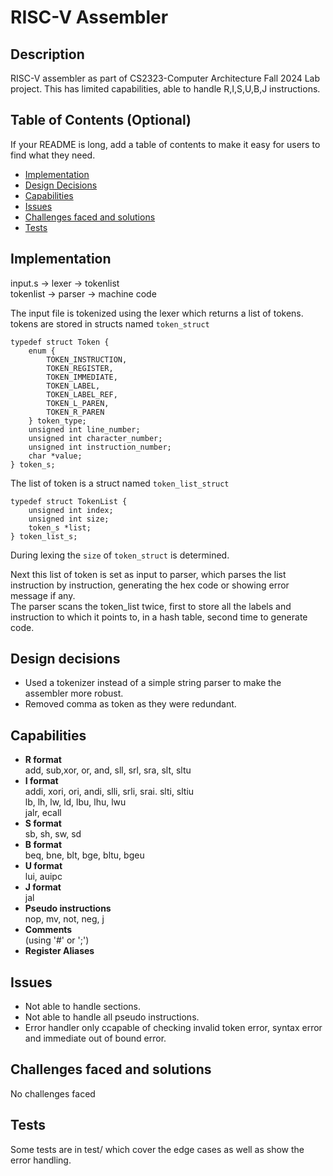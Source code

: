 # RISC-V Assembler

## Description

RISC-V assembler as part of CS2323-Computer Architecture Fall 2024 Lab project.
This has limited capabilities, able to handle R,I,S,U,B,J instructions.  

## Table of Contents (Optional)

If your README is long, add a table of contents to make it easy for users to find what they need.

- [Implementation](#implementation)
- [Design Decisions](#design-decisions)
- [Capabilities](#capabilities)
- [Issues](#issues)
- [Challenges faced and solutions](#challenges-faced-and-solutions)
- [Tests](#tests)


## Implementation

input.s -> lexer -> tokenlist  
tokenlist -> parser -> machine code  

The input file is tokenized using the lexer which returns a list of tokens.  
tokens are stored in structs named `token_struct`
```
typedef struct Token {
    enum {
        TOKEN_INSTRUCTION,
        TOKEN_REGISTER,
        TOKEN_IMMEDIATE,
        TOKEN_LABEL,
        TOKEN_LABEL_REF,
        TOKEN_L_PAREN,
        TOKEN_R_PAREN
    } token_type;
    unsigned int line_number;
    unsigned int character_number;
    unsigned int instruction_number;
    char *value;
} token_s;
```

The list of token is a struct named `token_list_struct`
```
typedef struct TokenList {
    unsigned int index;
    unsigned int size;
    token_s *list;
} token_list_s;
```
During lexing the `size` of `token_struct` is determined.  

Next this list of token is set as input to parser, which parses the list instruction by instruction, generating the hex code or showing error message if any.  
The parser scans the token_list twice, first to store all the labels and instruction to which it points to, in a hash table, second time to generate code.


## Design decisions

- Used a tokenizer instead of a simple string parser to make the assembler more robust.
- Removed comma as token as they were redundant.

## Capabilities
- **R format**  
add, sub,xor, or, and, sll, srl, sra, slt, sltu
- **I format**  
addi, xori, ori, andi, slli, srli, srai. slti, sltiu  
lb, lh, lw, ld, lbu, lhu, lwu  
jalr, ecall
- **S format**  
sb, sh, sw, sd
- **B format**  
beq, bne, blt, bge, bltu, bgeu
- **U format**  
lui, auipc
- **J format**  
jal
- **Pseudo instructions**  
nop, mv, not, neg, j
- **Comments**   
(using '#' or ';')
- **Register Aliases**

## Issues

- Not able to handle sections.
- Not able to handle all pseudo instructions.
- Error handler only ccapable of checking invalid token error, syntax error and immediate out of bound error.

## Challenges faced and solutions

No challenges faced


## Tests

Some tests are in test/ which cover the edge cases as well as show the error handling.